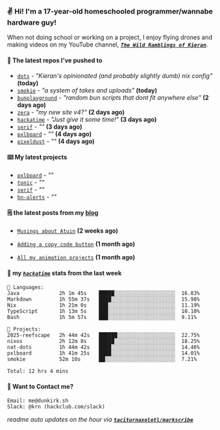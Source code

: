 ### ✌️ Hi! I'm a 17-year-old homeschooled programmer/wannabe hardware guy!

When not doing school or working on a project, I enjoy flying drones and making videos on my YouTube channel, [**_`The Wild Ramblings of Kieran`_**](https://youtube.com/@kieran.rambles).

#### 👷 The latest repos I've pushed to

- [`dots`](https://github.com/taciturnaxolotl/dots) - _"Kieran's opinionated (and probably slightly dumb) nix config"_ **(today)**
- [`smokie`](https://github.com/taciturnaxolotl/smokie) - _"a system of takes and uploads"_ **(today)**
- [`bunplayground`](https://github.com/taciturnaxolotl/bunplayground) - _"random bun scripts that dont fit anywhere else"_ **(2 days ago)**
- [`zera`](https://github.com/taciturnaxolotl/zera) - _"my new site v4?"_ **(2 days ago)**
- [`hackatime`](https://github.com/hackclub/hackatime) - _"Just give it some time!"_ **(3 days ago)**
- [`serif`](https://github.com/taciturnaxolotl/serif) - _""_ **(3 days ago)**
- [`pxlboard`](https://github.com/taciturnaxolotl/pxlboard) - _""_ **(4 days ago)**
- [`pixeldust`](https://github.com/hackclub/pixeldust) - _""_ **(4 days ago)**

#### ⌨️ My latest projects

- [`pxlboard`](https://github.com/taciturnaxolotl/pxlboard) - _""_
- [`tonic`](https://github.com/taciturnaxolotl/tonic) - _""_
- [`serif`](https://github.com/taciturnaxolotl/serif) - _""_
- [`hn-alerts`](https://github.com/taciturnaxolotl/hn-alerts) - _""_

#### 🗒️ the latest posts from my [blog](https://dunkirk.sh)

- [`Musings about Atuin`](https://dunkirk.sh/blog/atuin/) **(2 weeks ago)**

- [`Adding a copy code button`](https://dunkirk.sh/blog/adding-a-copy-button/) **(1 month ago)**

- [`All my animation projects`](https://dunkirk.sh/blog/my-animations/) **(1 month ago)**



#### 📡 my [_`hackatime`_](https://waka.hackclub.com) stats from the last week

```text
💾 Languages:
Java             2h 1m 45s    █████░░░░░░░░░░░░░░░░░░░░  16.83%
Markdown         1h 55m 37s   ████░░░░░░░░░░░░░░░░░░░░░  15.98%
Nix              1h 21m 0s    ███░░░░░░░░░░░░░░░░░░░░░░  11.19%
TypeScript       1h 13m 5s    ███░░░░░░░░░░░░░░░░░░░░░░  10.10%
Bash             1h 5m 57s    ███░░░░░░░░░░░░░░░░░░░░░░  9.11%

💼 Projects:
2025-reefscape   2h 44m 42s   ██████░░░░░░░░░░░░░░░░░░░  22.75%
nixos            2h 12m 8s    █████░░░░░░░░░░░░░░░░░░░░  18.25%
nat-dots         1h 44m 42s   ████░░░░░░░░░░░░░░░░░░░░░  14.46%
pxlboard         1h 41m 25s   ████░░░░░░░░░░░░░░░░░░░░░  14.01%
smokie           52m 10s      ██░░░░░░░░░░░░░░░░░░░░░░░  7.21%

Total: 12 hrs 4 mins
```

#### 📮 Want to Contact me?

```text
Email: me@dunkirk.sh
Slack: @krn (hackclub.com/slack)
```

_readme auto updates on the hour via [**`taciturnaxolotl/markscribe`**](https://github.com/taciturnaxolotl/markscribe)_
